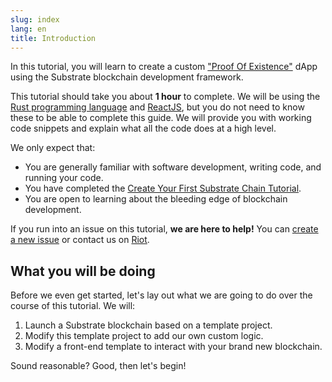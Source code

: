 ```yaml
---
slug: index
lang: en
title: Introduction
---
```


In this tutorial, you will learn to create a custom
["Proof Of Existence"](https://en.wikipedia.org/wiki/Proof_of_Existence) dApp using the Substrate
blockchain development framework.

This tutorial should take you about **1 hour** to complete. We will be using the
[Rust programming language](https://www.rust-lang.org/) and [ReactJS](https://reactjs.org/), but you
do not need to know these to be able to complete this guide. We will provide you with working code
snippets and explain what all the code does at a high level.

We only expect that:

- You are generally familiar with software development, writing code, and running your code.
- You have completed the
  [Create Your First Substrate Chain Tutorial](/tutorials/create-your-first-substrate-chain/v2.0.0-aplha.6).
- You are open to learning about the bleeding edge of blockchain development.

If you run into an issue on this tutorial, **we are here to help!** You can
[create a new issue](https://github.com/substrate-developer-hub/tutorials/issues/new) or contact us
on [Riot](https://riot.im/app/#/room/!HzySYSaIhtyWrwiwEV:matrix.org).

## What you will be doing

Before we even get started, let's lay out what we are going to do over the course of this tutorial.
We will:

1. Launch a Substrate blockchain based on a template project.
2. Modify this template project to add our own custom logic.
3. Modify a front-end template to interact with your brand new blockchain.

Sound reasonable? Good, then let's begin!
